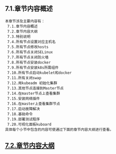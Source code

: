 
## 7.1.章节内容概述
    本章节涉及主要内容有：
     7.1.章节内容概述
     7.2.章节内容大纲
     7.3.特别说明
     7.4.所有节点设置对应主机名
     7.5.所有节点修改hosts
     7.6.所有节点关闭SELinux
     7.7.所有节点关闭防火墙
     7.8.所有节点安装docker
     7.9.所有节点安装k8s所需组件
     7.10.所有节点启动kubelet和docker
     7.11.所有关闭swap
     7.12.用kubeadm 初始化集群
     7.13.其他节点连接到Master节点
     7.14.在master节点上查看集群
     7.15.安装网络插件
     7.16.在master上查看集群节点
     7.17.启动故障解决
     7.18.基础命令
     7.19.部署测试程序
     7.20.可视化面板kuboard
	具体每个小节中包含的内容可使通过下面的章节内容大纲进行查看。

## <a href="/enhance/markmap/environment/centos/centos7/chapter/centos7-outline5-chapter7.html" target="_blank">7.2.章节内容大纲</a>

<Markmap localtion="/enhance/markmap/environment/centos/centos7/chapter/centos7-outline5-chapter7.html" height="500rem"/>


